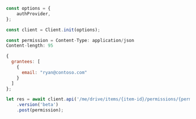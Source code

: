 ﻿---
description: "Automatically generated file. DO NOT MODIFY"
---

```javascript
const options = {
	authProvider,
};

const client = Client.init(options);

const permission = Content-Type: application/json
Content-length: 95

{
  grantees: [
    {
      email: "ryan@contoso.com"
    }
  ]
};

let res = await client.api('/me/drive/items/{item-id}/permissions/{perm-id}/revokeGrants')
	.version('beta')
	.post(permission);

```
